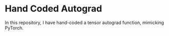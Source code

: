 # Hand Coded Autograd

In this repository, I have hand-coded a tensor autograd function, mimicking PyTorch.
